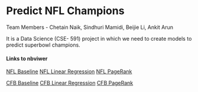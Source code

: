 Predict NFL Champions
=====================

Team Members - Chetain Naik, Sindhuri Mamidi, Beijie Li, Ankit Arun

It is a Data Science (CSE- 591) project in which we need to create models to predict superbowl champions. 

#### Links to nbviwer
[NFL Baseline](http://nbviewer.ipython.org/github/chetannaik/predict-nfl-champions/blob/master/NFL%20Baseline.ipynb)
[NFL Linear Regression](http://nbviewer.ipython.org/github/chetannaik/predict-nfl-champions/blob/master/NFL%20Linear%20Regression%20Model.ipynb)
[NFL PageRank](http://nbviewer.ipython.org/github/chetannaik/predict-nfl-champions/blob/master/NFL%20PageRank.ipynb)

[CFB Baseline](http://nbviewer.ipython.org/github/chetannaik/predict-nfl-champions/blob/master/College%20Football%20Baseline.ipynb)
[CFB Linear Regression](http://nbviewer.ipython.org/github/chetannaik/predict-nfl-champions/blob/master/College%20Football%20Linear%20Regression%20Model%20.ipynb)
[CFB PageRank](http://nbviewer.ipython.org/github/chetannaik/predict-nfl-champions/blob/master/College%20Footballl%20PageRank.ipynb)
